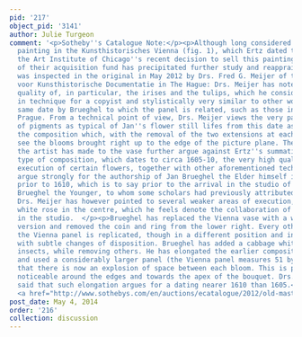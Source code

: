 ```yaml
---
pid: '217'
object_pid: '3141'
author: Julie Turgeon
comment: '<p>Sotheby''s Catalogue Note:</p><p>Although long considered a copy of the
  painting in the Kunsthistorisches Vienna (fig. 1), which Ertz dated to circa 1607,
  the Art Institute of Chicago''s recent decision to sell this painting for the benefit
  of their acquisition fund has precipitated further study and reappraisal. The painting
  was inspected in the original in May 2012 by Drs. Fred G. Meijer of the Rijksbureau
  voor Kunsthistorische Documentatie in The Hague: Drs. Meijer has noted the excellent
  quality of, in particular, the irises and the tulips, which he considers too advanced
  in technique for a copyist and stylistically very similar to other works of the
  same date by Brueghel to which the panel is related, such as those in Vienna and
  Prague. From a technical point of view, Drs. Meijer views the very particular degradation
  of pigments as typical of Jan''s flower still lifes from this date as, too, he does
  the composition which, with the removal of the two extensions at each margin, would
  see the blooms brought right up to the edge of the picture plane. The visible changes
  the artist has made to the vase further argue against Ertz''s summation. Thus the
  type of composition, which dates to circa 1605-10, the very high quality of the
  execution of certain flowers, together with other aforementioned technical elements
  argue strongly for the authorship of Jan Brueghel the Elder himself in the years
  prior to 1610, which is to say prior to the arrival in the studio of his son Jan
  Brueghel the Younger, to whom some scholars had previously attributed the painting.
  Drs. Meijer has however pointed to several weaker areas of execution, such as the
  white rose in the centre, which he feels denote the collaboration of an assistant
  in the studio.  </p><p>Brueghel has replaced the Vienna vase with a wide-bottomed
  version and removed the coin and ring from the lower right. Every other flower from
  the Vienna panel is replicated, though in a different position and in many cases
  with subtle changes of disposition. Brueghel has added a cabbage white and other
  insects, while removing others. He has elongated the earlier composition in Vienna
  and used a considerably larger panel (the Vienna panel measures 51 by 40 cm.) so
  that there is now an explosion of space between each bloom. This is particularly
  noticeable around the edges and towards the apex of the bouquet. Drs. Meijer has
  said that such elongation argues for a dating nearer 1610 than 1605.</p><p>Source:
  <a href="http://www.sothebys.com/en/auctions/ecatalogue/2012/old-master-british-paintings-evening-sale/lot.14.html">http://www.sothebys.com/en/auctions/ecatalogue/2012/old-master-british-p...</a></p>'
post_date: May 4, 2014
order: '216'
collection: discussion
---
```


